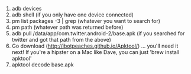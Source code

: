 1. adb devices  
2. adb shell (if you only have one device connected)  
3. pm list packages -3 | grep (whatever you want to search for)  
4. pm path (whatever path was returned before)  
5. adb pull /data/app/com.twitter.android-2/base.apk (if you searched for twitter and got that path from the above) 
6. Go download (http://ibotpeaches.github.io/Apktool/) ... you'll need it next! If you're a hipster on a Mac like Dave, you can just 'brew install apktool'  
7. apktool decode base.apk

